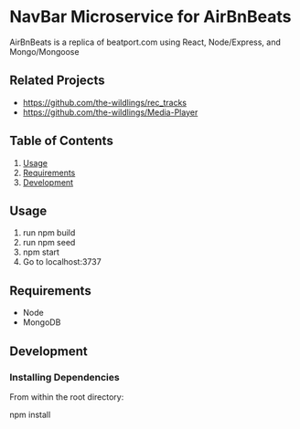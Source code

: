 # NavBar Microservice for AirBnBeats
AirBnBeats is a replica of beatport.com using React, Node/Express, and Mongo/Mongoose

## Related Projects
* https://github.com/the-wildlings/rec_tracks
* https://github.com/the-wildlings/Media-Player

## Table of Contents

1. [Usage](#Usage)
1. [Requirements](#requirements)
1. [Development](#development)

## Usage

1. run npm build
2. run npm seed
3. npm start
4. Go to localhost:3737

## Requirements

- Node
- MongoDB

## Development

### Installing Dependencies

From within the root directory:

npm install
